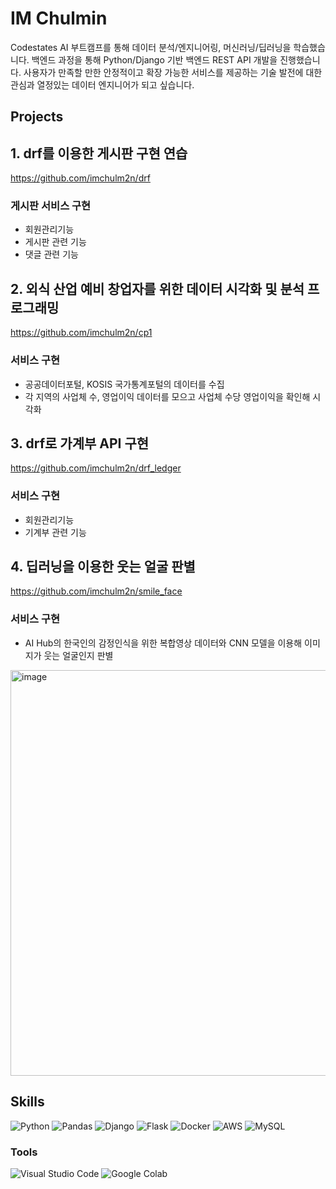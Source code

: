 # IM Chulmin 

Codestates AI 부트캠프를 통해 데이터 분석/엔지니어링, 머신러닝/딥러닝을 학습했습니다. 백엔드 과정을 통해 Python/Django 기반 백엔드 REST API 개발을 진행했습니다. 사용자가 만족할 만한 안정적이고 확장 가능한 서비스를 제공하는 기술 발전에 대한 관심과 열정있는 데이터 엔지니어가 되고 싶습니다.


## Projects

## 1. drf를 이용한 게시판 구현 연습
https://github.com/imchulm2n/drf

### 게시판 서비스 구현
- 회원관리기능
- 게시판 관련 기능
- 댓글 관련 기능

## 2. 외식 산업 예비 창업자를 위한 데이터 시각화 및 분석 프로그래밍
https://github.com/imchulm2n/cp1

### 서비스 구현
- 공공데이터포털, KOSIS 국가통계포털의 데이터를 수집
- 각 지역의 사업체 수, 영업이익 데이터를 모으고 사업체 수당 영업이익을 확인해 시각화

## 3. drf로 가계부 API 구현
https://github.com/imchulm2n/drf_ledger

### 서비스 구현
- 회원관리기능
- 기계부 관련 기능

## 4. 딥러닝을 이용한 웃는 얼굴 판별
https://github.com/imchulm2n/smile_face

### 서비스 구현
- AI Hub의 한국인의 감정인식을 위한 복합영상 데이터와 CNN 모델을 이용해 이미지가 웃는 얼굴인지 판별
<img width="649" alt="image" src="https://user-images.githubusercontent.com/110436172/235080421-597c79f7-2b2b-4e17-bd44-d0f79ee42151.png">

## Skills 
![Python](https://img.shields.io/badge/Python-3776AB.svg?&style=for-the-badge&logo=Python&logoColor=white)
![Pandas](https://img.shields.io/badge/Pandas-150458.svg?&style=for-the-badge&logo=Pandas&logoColor=White)
![Django](https://img.shields.io/badge/Django-092E20.svg?&style=for-the-badge&logo=Django&logoColor=White)
![Flask](https://img.shields.io/badge/Flask-000000.svg?&style=for-the-badge&logo=Flask&logoColor=White)
![Docker](https://img.shields.io/badge/Docker-2496ED.svg?&style=for-the-badge&logo=Docker&logoColor=White)
![AWS](https://img.shields.io/badge/AWS-232F3E.svg?&style=for-the-badge&logo=Amazon%20AWS&logoColor=White)
![MySQL](https://img.shields.io/badge/MySQL-4479A1.svg?&style=for-the-badge&logo=MySQL&logoColor=white)

### Tools
![Visual Studio Code](https://img.shields.io/badge/Visual%20Studio%20Code-007ACC.svg?&style=for-the-badge&logo=Visual%20Studio%20Code&logoColor=white)
![Google Colab](https://img.shields.io/badge/Google%20Colab-F9AB00.svg?&style=for-the-badge&logo=Google%20Colab&logoColor=white)

